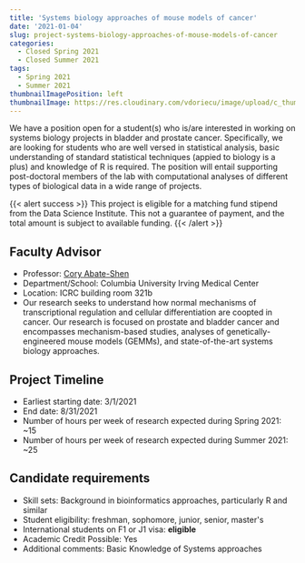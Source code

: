 ```yaml
---
title: 'Systems biology approaches of mouse models of cancer'
date: '2021-01-04'
slug: project-systems-biology-approaches-of-mouse-models-of-cancer
categories:
  - Closed Spring 2021
  - Closed Summer 2021
tags:
  - Spring 2021
  - Summer 2021
thumbnailImagePosition: left
thumbnailImage: https://res.cloudinary.com/vdoriecu/image/upload/c_thumb,w_200,g_face/v1579110178/construction_c6dqbd.png
---
```

We have a position open for a student(s) who is/are interested in working on systems biology projects in bladder and prostate cancer. Specifically, we are looking for students who are well versed in statistical analysis, basic understanding of standard statistical techniques (appied to biology is a plus) and knowledge of R is required. The position will entail supporting post-doctoral members of the lab with computational analyses of different types of biological data in a wide range of projects. 

<!--more-->

{{< alert success >}}
This project is eligible for a matching fund stipend from the Data Science Institute. This not a guarantee of payment, and the total amount is subject to available funding.
{{< /alert >}}

## Faculty Advisor
+ Professor: [Cory Abate-Shen](https://www.pharmacology.cuimc.columbia.edu/research/abate-shen-lab)
+ Department/School: Columbia University Irving Medical Center
+ Location: ICRC building room 321b
+ Our research seeks to understand how normal mechanisms of transcriptional regulation and cellular differentiation are coopted in cancer. Our research is focused on prostate and bladder cancer and encompasses mechanism-based studies, analyses of genetically-engineered mouse models (GEMMs), and state-of-the-art systems biology approaches.

## Project Timeline
+ Earliest starting date: 3/1/2021
+ End date: 8/31/2021
+ Number of hours per week of research expected during Spring 2021: ~15
+ Number of hours per week of research expected during Summer 2021: ~25

## Candidate requirements
+ Skill sets: Background in bioinformatics approaches, particularly R and similar
+ Student eligibility: freshman, sophomore, junior, senior, master's
+ International students on F1 or J1 visa: **eligible**
+ Academic Credit Possible: Yes
+ Additional comments: Basic Knowledge of Systems approaches

